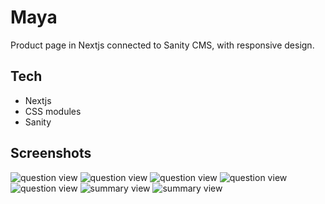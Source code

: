 # Maya
Product page in Nextjs connected to Sanity CMS, with responsive design.

## Tech
- Nextjs
- CSS modules
- Sanity

## Screenshots
![question view](./images/desktop.png)
![question view](./images/mobile1.png)
![question view](./images/mobile2.png)
![question view](./images/mobile3.png)
![question view](./images/mobile4.png)
![summary view](./images/sanity1.png)
![summary view](./images/sanity2.png)
